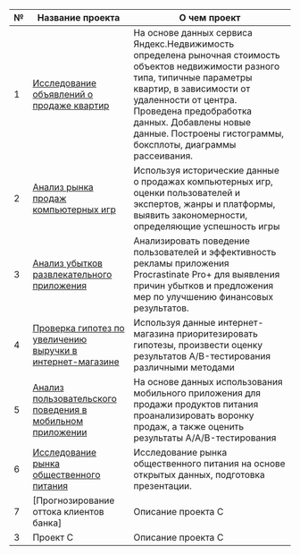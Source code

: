 | №   | Название проекта | О чем проект               |
|-----|------------------|-----------------------------|
| 1   | [Исследование объявлений о продаже квартир](https://github.com/Delikatniy/bookish-octo-funicular/blob/main/1.%20Real%20estate/EDA.ipynb) |На основе данных сервиса Яндекс.Недвижимость определена рыночная стоимость объектов недвижимости разного типа, типичные параметры квартир, в зависимости от удаленности от центра. Проведена предобработка данных. Добавлены новые данные. Построены гистограммы, боксплоты, диаграммы рассеивания. |
| 2   | [Анализ рынка продаж компьютерных игр](https://github.com/Delikatniy/bookish-octo-funicular/blob/main/2.%20Games/project1.ipynb) | Используя исторические данные о продажах компьютерных игр, оценки пользователей и экспертов, жанры и платформы, выявить закономерности, определяющие успешность игры |
| 3   | [Анализ убытков развлекательного приложения](https://github.com/Delikatniy/bookish-octo-funicular/blob/main/3.%20Business%20performance%20analysis/business_metrics_analysis.ipynb) | Анализировать поведение пользователей и эффективность рекламы приложения Procrastinate Pro+ для выявления причин убытков и предложения мер по улучшению финансовых результатов.    |
| 4   | [Проверка гипотез по увеличению выручки в интернет-магазине](https://github.com/Delikatniy/bookish-octo-funicular/blob/main/4.%20AB%20test/AB_test.ipynb) | Используя данные интернет-магазина приоритезировать гипотезы, произвести оценку результатов A/B-тестирования различными методами   |
| 5   | [Анализ пользовательского поведения в мобильном приложении](https://github.com/Delikatniy/bookish-octo-funicular/blob/main/5.%20Web%20store/project2.ipynb)        | На основе данных использования мобильного приложения для продажи продуктов питания проанализировать воронку продаж, а также оценить результаты A/A/B-тестирования          |
| 6  | [Исследование рынка общественного питания](https://github.com/Delikatniy/bookish-octo-funicular/blob/main/6.%20Food%20market%20analysis/Food_market_analysis.ipynb)        | Исследование рынка общественного питания на основе открытых данных, подготовка презентации.  |
| 7   | [Прогнозирование оттока клиентов банка]        | Описание проекта C          |
| 3   | Проект C         | Описание проекта C          |
